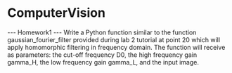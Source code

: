 # ComputerVision
--- Homework1 ---
Write a Python function similar to the function gaussian_fourier_filter provided during lab 2 tutorial at point 20 which will apply homomorphic 
filtering in frequency domain. The function will receive as parameters: the cut-off frequency D0, the high frequency gain gamma_H, the low frequency gain gamma_L, 
and the input image.

